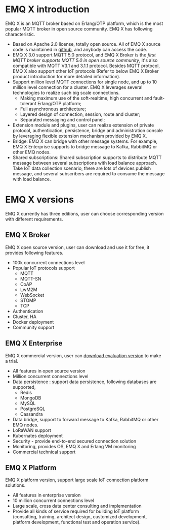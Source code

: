 # EMQ X introduction

EMQ X is an MQTT broker based on Erlang/OTP platform, which is the most popular MQTT broker in open source community. EMQ X has following characteristic.

- Based on Apache 2.0 license, totally open source. All of EMQ X source code is maintained in [github](https://github.com/emqx/emqx), and anybody can access the code.
- EMQ X 3.0 support MQTT 5.0 protocol, and EMQ X Broker is the *first MQTT broker supports MQTT 5.0  in open source community*, it's also compatible with MQTT V3.1 and 3.1.1 protocol. Besides MQTT protocol, EMQ X also support other IoT protocols (Refer to below EMQ X Broker product introduction for more detailed information).
- Support million level MQTT connections for single node, and up to 10 million level connection for a cluster. EMQ X leverages several technologies to realize such big scale connections.
  - Making maximum use of the soft-realtime, high concurrent and fault-tolerant Erlang/OTP platform;
  - Full asynchronous architecture;
  - Layered design of connection, session, route and cluster;
  - Separated messaging and control panel;
- Extension  module and plugins, user can realize extension of private protocol, authentication, persistence, bridge and administration console by leveraging flexible extension mechanism provided by EMQ X.
- Bridge: EMQ X can bridge with other message systems. For example, EMQ X Enterprise supports to bridge message to Kafka, RabbitMQ or other EMQ nodes.
- Shared subscriptions: Shared subscription supports to distribute MQTT message between several subscriptions with load balance approach. Take IoT data collection scenario, there are lots of devices publish message, and several subscribers are required to consume the message with load balance.

# EMQ X versions

EMQ X currently has three editions, user can choose corresponding version with different requirements.

## EMQ X Broker

EMQ X open source version, user can download and use it for free, it provides following features.

- 100k concurrent connections level
- Popular IoT protocols support
  - MQTT
  - MQTT-SN
  - CoAP
  - LwM2M
  - WebSocket
  - STOMP
  - TCP
- Authentication
- Cluster, HA
- Docker deployment
- Community support

## EMQ X Enterprise

EMQ X commercial version, user can [download evaluation version](https://www.emqx.io/downloads/emq/enterprise?osType=Linux) to make a trial.

- All features in open source version
- Million concurrent connections level
- Data persistence : support data persistence, following databases are supported,
  - Redis
  - MongoDB
  - MySQL
  - PostgreSQL
  - Cassandra
- Data bridge, support to forward message to Kafka, RabbitMQ or other EMQ nodes.
- LoRaWAN support
- Kubernates deployment
- Security - provide end-to-end secured connection solution
- Monitoring, provides OS, EMQ X and Erlang VM monitoring
- Commercial technical support

## EMQ X Platform

EMQ X platform version, support large scale IoT connection platform solutions.

- All features in enterprise version
- 10 million concurrent connections level
- Large scale, cross data center consulting and implementation
- Provide all kinds of service required for building IoT platform (consulting, training, architect design, customized development, platform development, functional test and operation service).

